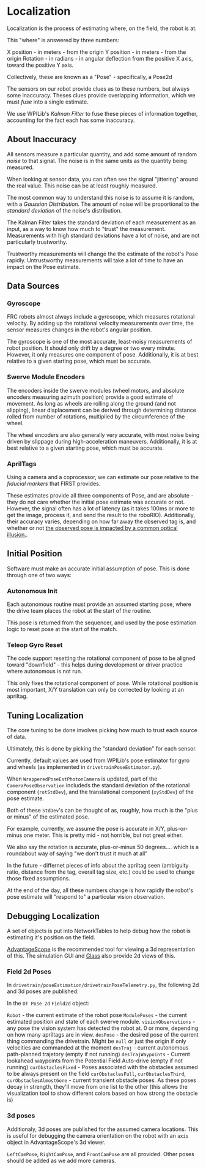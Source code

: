 # Localization

Localization is the process of estimating where, on the field, the robot is at.

This "where" is answered by three numbers:

X position - in meters - from the origin
Y position - in meters - from the origin
Rotation - in radians - in angular deflection from the positive X axis, toward the positive Y axis.

Collectively, these are known as a "Pose" - specifically, a Pose2d

The sensors on our robot provide clues as to these numbers, but always some inaccuracy. Theses clues provide overlapping information, which we must *fuse* into a single estimate.

We use WPILib's *Kalman Filter* to fuse these pieces of information together, accounting for the fact each has some inaccuracy.

## About Inaccuracy

All sensors measure a particular quantity, and add some amount of random *noise* to that signal. The noise is in the same units as the quantity being measured.

When looking at sensor data, you can often see the signal "jittering" around the real value. This noise can be at least roughly measured.

The most common way to understand this noise is to assume it is random, with a *Gaussian Distribution*. The amount of noise will be proportional to the *standard deviation* of the noise's distribution.

The Kalman Filter takes the standard deviation of each measurement as an input, as a way to know how much to "trust" the measurement. Measurements with high standard deviations have a lot of noise, and are not particularly trustworthy.

Trustworthy measurements will change the the estimate of the robot's Pose rapidly. Untrustworthy measurements will take a lot of time to have an impact on the Pose estimate.

## Data Sources

### Gyroscope

FRC robots almost always include a gyroscope, which measures rotational velocity. By adding up the rotational velocity measurements over time, the sensor measures changes in the robot's angular position.

The gyroscope is one of the most accurate, least-noisy measurements of robot position. It should only drift by a degree or two every minute. However, it only measures one component of pose. Additionally, it is at best relative to a given starting pose, which must be accurate.

### Swerve Module Encoders

The encoders inside the swerve modules (wheel motors, and absolute encoders measuring azimuth position) provide a good estimate of movement. As long as wheels are rolling along the ground (and not slipping), linear displacement can be derived through determining distance rolled from number of rotations, multiplied by the circumference of the wheel.

The wheel encoders are also generally very accurate, with most noise being driven by slippage during high-acceleration maneuvers. Additionally, it is at best relative to a given starting pose, which must be accurate.


### AprilTags

Using a camera and a coprocessor, we can estimate our pose relative to the *fiducial markers* that FIRST provides.

These estimates provide all three components of Pose, and are absolute - they do not care whether the initial pose estimate was accurate or not. However, the signal often has a lot of latency (as it takes 100ms or more to get the image, process it, and send the result to the roboRIO). Additionally, their accuracy varies, depending on how far away the observed tag is, and whether or not [the observed pose is impacted by a common optical illusion.](https://docs.wpilib.org/en/stable/docs/software/vision-processing/apriltag/apriltag-intro.html#d-to-3d-ambiguity).

## Initial Position

Software must make an accurate initial assumption of pose. This is done through one of two ways:

### Autonomous Init

Each autonomous routine must provide an assumed starting pose, where the drive team places the robot at the start of the routine.

This pose is returned from the sequencer, and used by the pose estimation logic to reset pose at the start of the match.

### Teleop Gyro Reset

The code support resetting the rotational component of pose to be aligned toward "downfield" - this helps during development or driver practice where autonomous is not run.

This only fixes the rotational component of pose. While rotational position is most important, X/Y translation can only be corrected by looking at an apriltag.

## Tuning Localization

The core tuning to be done involves picking how much to trust each source of data.

Ultimately, this is done by picking the "standard deviation" for each sensor. 

Currently, default values are used from WPILib's pose estimator for gyro and wheels (as implemented in `drivetrainPoseEstimator.py`).

When `WrapperedPoseEstPhotonCamera` is updated, part of the  `CameraPoseObservation` includeds the standard deviation of the rotational component (`rotStdDev`), and the translational component (`xyStdDev`) of the pose estimate.

Both of these `StdDev`'s can be thought of as, roughly, how much is the "plus or minus" of the estimated pose. 

For example, currently, we assume the pose is accurate in X/Y, plus-or-minus one meter. This is pretty mid - not horrible, but not great either. 

We also say the rotation is accurate, plus-or-minus 50 degrees.... which is a roundabout way of saying "we don't trust it much at all"

In the future - differnet pieces of info about the apriltag seen (ambiguity ratio, distance from the tag, overall tag size, etc.) could be used to change those fixed assumptions.

At the end of the day, all these numbers change is how rapidly the robot's pose estimate will "respond to" a particular vision observation. 

## Debugging Localization

A set of objects is put into NetworkTables to help debug how the robot is estimating it's position on the field.

[AdvantageScope](https://docs.wpilib.org/en/stable/docs/software/dashboards/advantagescope.html) is the recommended tool for viewing a 3d representation of this. The simulation GUI and [Glass](https://docs.wpilib.org/en/stable/docs/software/dashboards/glass/index.html) also provide 2d views of this.


### Field 2d Poses

In `drivetrain/poseEstimation/drivetrainPoseTelemetry.py`, the following 2d and 3d poses are published:

In the `DT Pose 2d` `Field2d` object:

`Robot` - the current estimate of the robot pose
`ModulePoses` - the current estimated position and state of each swerve module.
`visionObservations` - any pose the vision system has detected the robot at. 0 or more, depending on how many apriltags are in view.
`desPose` - the desired pose of the current thing commanding the drivetrain. Might be `null` or just the origin if only velocities are commanded at the moment
`desTraj` - current autonomous path-planned trajetory (empty if not running)
`desTrajWaypoints` - Current lookahead waypoints from the Potential Field Auto-drive (empty if not running)
`curObstaclesFixed` - Poses associated with the obstacles assumed to be always present on the field
`curObstaclesFull`, `curObstaclesThird`, `curObstaclesAlmostGone` - current transient obstacle poses. As these poses decay in strength, they'll move from one list to the other (this allows the visualization tool to show different colors based on how strong the obstacle is)

### 3d poses

Additionaly, 3d poses are published for the assumed camera locations. This is useful for debugging the camera orientation on the robot with an `axis` object in AdvantageScope's 3d viewer.

`LeftCamPose`, `RightCamPose`, and `FrontCamPose` are all provided. Other poses should be added as we add more cameras.
